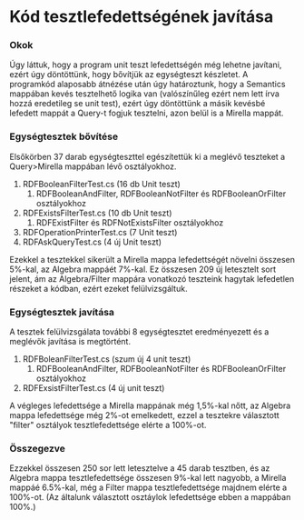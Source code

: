 # Kód tesztlefedettségének javítása

### Okok
<p>Úgy láttuk, hogy a program unit teszt lefedettségén még lehetne javítani, ezért úgy döntöttünk, hogy bővítjük az egységteszt készletet.
A programkód alaposabb átnézése után úgy határoztunk, hogy a Semantics mappában kevés tesztelhető logika van 
(valószínűleg ezért nem lett írva hozzá eredetileg se unit test), ezért úgy döntöttünk a másik kevésbé lefedett mappát a Query-t fogjuk tesztelni, azon belül is a Mirella mappát.</p>

### Egységtesztek bővítése

<p>Elsőkörben 37 darab egységteszttel egészítettük ki a meglévő teszteket a Query>Mirella mappában lévő osztályokhoz. </p>

<ol>
    <li>RDFBooleanFilterTest.cs 	  (16 db Unit teszt)
    <ol>
    <li>RDFBooleanAndFilter, RDFBooleanNotFilter és RDFBooleanOrFilter osztályokhoz</li>
    </ol></li>
    <li>RDFExistsFilterTest.cs 	    (10 db Unit teszt)
    <ol>
    <li>RDFExistFilter és RDFNotExistsFilter osztályokhoz</li>
    </ol></li>
    <li>RDFOperationPrinterTest.cs 	(7 Unit teszt)</li>
    <li>RDFAskQueryTest.cs          (4 új Unit teszt)</li>
</ol>

<p>Ezekkel a tesztekkel sikerült a Mirella mappa lefedettségét növelni összesen 5%-kal, az Algebra mappáét 7%-kal. Ez összesen  209 új letesztelt sort jelent, 
ám az  Algebra/Filter mappára vonatkozó teszteink hagytak lefedetlen részeket a kódban, ezért ezeket felülvizsgáltuk.</p>

### Egységtesztek javítása

<p>A tesztek felülvizsgálata további 8 egységtesztet eredményezett és a meglévők javítása is megtörtént. </p>
<ol>
    <li>RDFBoleanFilterTest.cs (szum új 4 unit teszt)
    <ol>
    <li>RDFBooleanAndFilter, RDFBooleanNotFilter és RDFBooleanOrFilter osztályokhoz</li>
    </ol></li>
    <li>RDFExsistFilterTest.cs		(4 új unit teszt)</li>
</ol>

<p>A végleges lefedettsége a Mirella mappának még 1,5%-kal nőtt, az Algebra mappa lefedettsége még 2%-ot emelkedett, ezzel a tesztekre választott 
"filter" osztályok tesztlefedettsége elérte a 100%-ot.</p>

### Összegezve
<p> Ezzekkel összesen  250 sor lett letesztelve a 45 darab tesztben, és az Algebra mappa tesztlefedettsége összesen 9%-kal lett nagyobb, a Mirella mappáé 6.5%-kal, még a Filter mappa tesztlefedettsége majdnem elérte a 100%-ot.
(Az általunk választott osztáylok lefedettsége ebben a mappában 100%.)</p>
